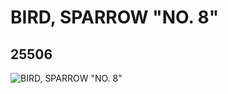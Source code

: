 # BIRD, SPARROW "NO. 8"
## 25506
![BIRD, SPARROW "NO. 8"](https://lc-www-live-s.legocdn.com/media/bricks/5/2/6141525.jpg)